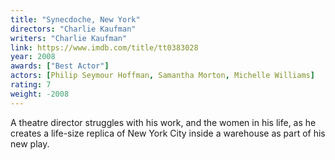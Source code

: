```yaml
---
title: "Synecdoche, New York"
directors: "Charlie Kaufman"
writers: "Charlie Kaufman"
link: https://www.imdb.com/title/tt0383028
year: 2008
awards: ["Best Actor"]
actors: [Philip Seymour Hoffman, Samantha Morton, Michelle Williams]
rating: 7
weight: -2008
---
```

A theatre director struggles with his work, and the women in his life, as he creates a life-size replica of New York City inside a warehouse as part of his new play. 